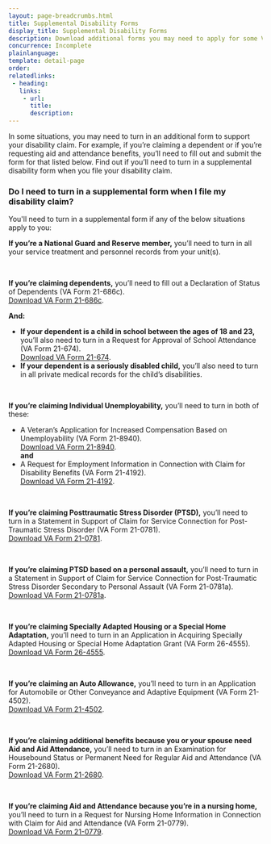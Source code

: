 ```yaml
---
layout: page-breadcrumbs.html
title: Supplemental Disability Forms
display_title: Supplemental Disability Forms
description: Download additional forms you may need to apply for some VA disability benefits.
concurrence: Incomplete
plainlanguage: 
template: detail-page
order: 	
relatedlinks:
 - heading: 
   links: 
    - url: 
      title: 
      description:
---
```


<div class="va-introtext">

In some situations, you may need to turn in an additional form to support your disability claim. For example, if you’re claiming a dependent or if you’re requesting aid and attendance benefits, you’ll need to fill out and submit the form for that listed below. Find out if you’ll need to turn in a supplemental disability form when you file your disability claim. 

</div>

### Do I need to turn in a supplemental form when I file my disability claim?

You'll need to turn in a supplemental form if any of the below situations apply to you:


**If you’re a National Guard and Reserve member,** you’ll need to turn in all your service treatment and personnel records from your unit(s).

<br>

**If you’re claiming dependents,** you’ll need to fill out a Declaration of Status of Dependents (VA Form 21-686c).<br>
[Download VA Form 21-686c](https://www.vba.va.gov/pubs/forms/VBA-21-686c-ARE.pdf).<br>

**And:**
- **If your dependent is a child in school between the ages of 18 and 23,** you’ll also need to turn in a Request for Approval of School Attendance (VA Form 21-674).<br>
[Download VA Form 21-674](https://www.vba.va.gov/pubs/forms/VBA-21-674-ARE.pdf).<br>
- **If your dependent is a seriously disabled child,** you’ll also need to turn in all private medical records for the child’s disabilities.

<br>  

**If you’re claiming Individual Unemployability,** you’ll need to turn in both of these:
- A Veteran’s Application for Increased Compensation Based on Unemployability (VA Form 21-8940). <br>
[Download VA Form 21-8940](https://www.vba.va.gov/pubs/forms/VBA-21-8940-ARE.pdf). <br>
**and**<br>
- A Request for Employment Information in Connection with Claim for Disability Benefits (VA Form 21-4192).<br> 
[Download VA Form 21-4192](https://www.vba.va.gov/pubs/forms/VBA-21-4192-ARE.pdf).

<br> 

**If you’re claiming Posttraumatic Stress Disorder (PTSD),** you’ll need to turn in a Statement in Support of Claim for Service Connection for Post-Traumatic Stress Disorder (VA Form 21-0781).<br> 
[Download VA Form 21-0781](https://www.vba.va.gov/pubs/forms/VBA-21-0781-ARE.PDF).

<br>

**If you’re claiming PTSD based on a personal assault,** you’ll need to turn in a Statement in Support of Claim for Service Connection for Post-Traumatic Stress Disorder Secondary to Personal Assault (VA Form 21-0781a).<br>
[Download VA Form 21-0781a](https://www.vba.va.gov/pubs/forms/VBA-21-0781a-ARE.pdf).

<br>

**If you’re claiming Specially Adapted Housing or a Special Home Adaptation,** you’ll need to turn in an Application in Acquiring Specially Adapted Housing or Special Home Adaptation Grant (VA Form 26-4555).<br>
[Download VA Form 26-4555](https://www.vba.va.gov/pubs/forms/vba-26-4555-are.pdf).

<br>

**If you’re claiming an Auto Allowance,** you’ll need to turn in an Application for Automobile or Other Conveyance and Adaptive Equipment (VA Form 21-4502).<br>
[Download VA Form 21-4502](https://www.vba.va.gov/pubs/forms/VBA-21-4502-ARE.pdf).

<br>

**If you’re claiming additional benefits because you or your spouse need Aid and Aid Attendance,** you’ll need to turn in an Examination for Housebound Status or Permanent Need for Regular Aid and Attendance (VA Form 21-2680).<br>
[Download VA Form 21-2680](https://www.vba.va.gov/pubs/forms/VBA-21-2680-ARE.pdf).

<br>

**If you’re claiming Aid and Attendance because you’re in a nursing home,** you’ll need to turn in a Request for Nursing Home Information in Connection with Claim for Aid and Attendance (VA Form 21-0779).<br>
[Download VA Form 21-0779](https://www.vba.va.gov/pubs/forms/VBA-21-0779-ARE.pdf).<br>


